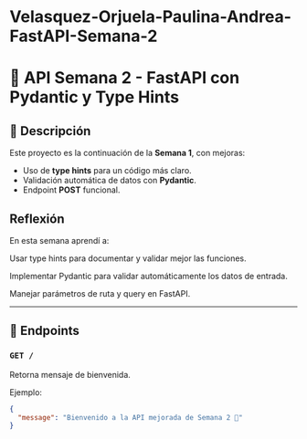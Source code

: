 # Velasquez-Orjuela-Paulina-Andrea-FastAPI-Semana-2

# 📌 API Semana 2 - FastAPI con Pydantic y Type Hints

## 🚀 Descripción
Este proyecto es la continuación de la **Semana 1**, con mejoras:
- Uso de **type hints** para un código más claro.
- Validación automática de datos con **Pydantic**.
- Endpoint **POST** funcional.


## Reflexión
En esta semana aprendí a:

Usar type hints para documentar y validar mejor las funciones.

Implementar Pydantic para validar automáticamente los datos de entrada.

Manejar parámetros de ruta y query en FastAPI.

---

## 📂 Endpoints

### `GET /`
Retorna mensaje de bienvenida.

Ejemplo:
```json
{
  "message": "Bienvenido a la API mejorada de Semana 2 🚀"
}
